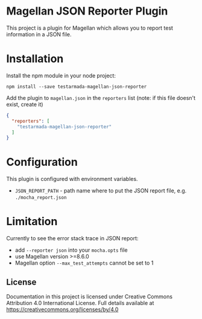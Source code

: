 # Magellan JSON Reporter Plugin

This project is a plugin for Magellan which allows you to report test information in a JSON file.

# Installation

Install the npm module in your node project:

```shell
npm install --save testarmada-magellan-json-reporter
```

Add the plugin to `magellan.json` in the `reporters` list (note: if this file doesn't exist, create it)

```json
{
  "reporters": [
    "testarmada-magellan-json-reporter"
  ]
}
```

# Configuration

This plugin is configured with environment variables.

- `JSON_REPORT_PATH` - path name where to put the JSON report file, e.g. `./mocha_report.json`

# Limitation
Currently to see the error stack trace in JSON report:
* add `--reporter json` into your `mocha.opts` file
* use Magellan version >=8.6.0
* Magellan option `--max_test_attempts` cannot be set to 1

## License
Documentation in this project is licensed under Creative Commons Attribution 4.0 International License. Full details available at https://creativecommons.org/licenses/by/4.0

